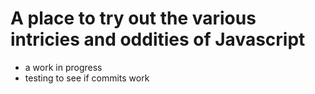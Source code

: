 # A place to try out the various intricies and oddities of Javascript

- a work in progress
- testing to see if commits work